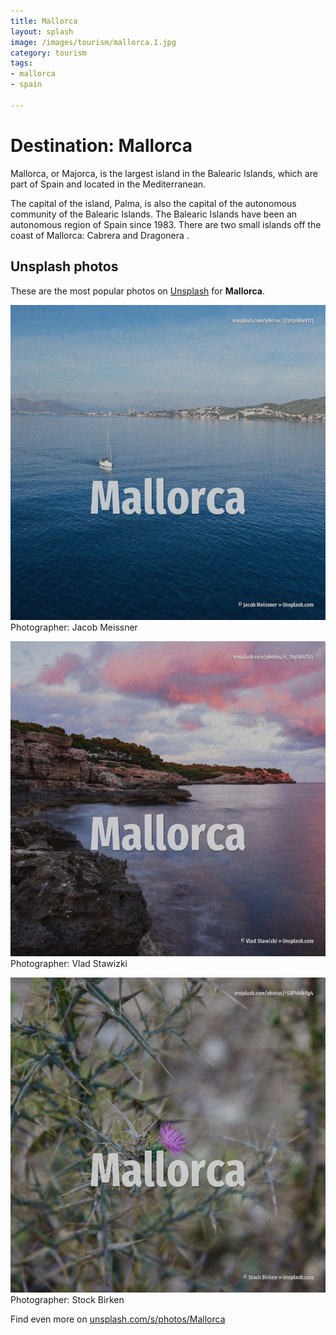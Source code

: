 ```yaml
---
title: Mallorca
layout: splash
image: /images/tourism/mallorca.1.jpg
category: tourism
tags:
- mallorca
- spain

---
```

# Destination: Mallorca

Mallorca, or Majorca, is the largest island in the Balearic Islands, which are part of Spain and 
located in the Mediterranean.

The capital of the island, Palma, is also the capital of the autonomous community of the Balearic 
Islands.
The Balearic Islands have been an autonomous region of Spain since 1983.
There are two small islands off the coast of Mallorca: Cabrera  and Dragonera .

 
## Unsplash photos
These are the most popular photos on [Unsplash](https://unsplash.com) for **Mallorca**.
 
![Mallorca](/images/tourism/mallorca.1.jpg)
Photographer:  Jacob Meissner
 
![Mallorca](/images/tourism/mallorca.2.jpg)
Photographer:  Vlad Stawizki
 
![Mallorca](/images/tourism/mallorca.3.jpg)
Photographer:  Stock Birken
 
Find even more on [unsplash.com/s/photos/Mallorca](https://unsplash.com/s/photos/Mallorca)
 

